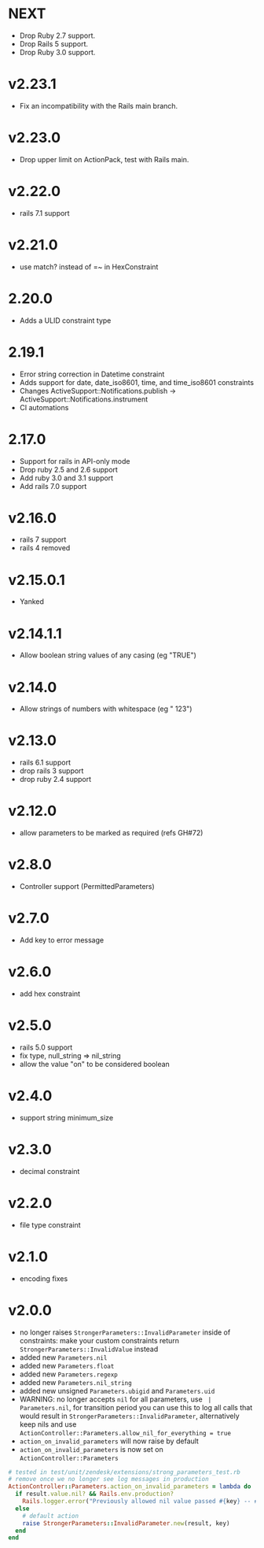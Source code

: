 # NEXT
- Drop Ruby 2.7 support.
- Drop Rails 5 support.
- Drop Ruby 3.0 support.

# v2.23.1
- Fix an incompatibility with the Rails main branch.

# v2.23.0
- Drop upper limit on ActionPack, test with Rails main.

# v2.22.0
- rails 7.1 support

# v2.21.0
- use match? instead of =~ in HexConstraint

# 2.20.0
- Adds a ULID constraint type

# 2.19.1
- Error string correction in Datetime constraint
- Adds support for date, date_iso8601, time, and time_iso8601 constraints
- Changes ActiveSupport::Notifications.publish -> ActiveSupport::Notifications.instrument
- CI automations

# 2.17.0
- Support for rails in API-only mode
- Drop ruby 2.5 and 2.6 support
- Add ruby 3.0 and 3.1 support
- Add rails 7.0 support

# v2.16.0
- rails 7 support
- rails 4 removed

# v2.15.0.1
- Yanked

# v2.14.1.1
- Allow boolean string values of any casing (eg "TRUE")

# v2.14.0
- Allow strings of numbers with whitespace (eg " 123")

# v2.13.0
- rails 6.1 support
- drop rails 3 support
- drop ruby 2.4 support

# v2.12.0
- allow parameters to be marked as required (refs GH#72)

# v2.8.0
- Controller support (PermittedParameters)

# v2.7.0
- Add key to error message

# v2.6.0
 - add hex constraint

# v2.5.0
 - rails 5.0 support
 - fix type, null_string => nil_string
 - allow the value "on" to be considered boolean

# v2.4.0
 - support string minimum_size

# v2.3.0
 - decimal constraint

# v2.2.0
 - file type constraint

# v2.1.0
 - encoding fixes

# v2.0.0
 - no longer raises `StrongerParameters::InvalidParameter` inside of constraints: make your custom constraints return `StrongerParameters::InvalidValue` instead
 - added new `Parameters.nil`
 - added new `Parameters.float`
 - added new `Parameters.regexp`
 - added new `Parameters.nil_string`
 - added new unsigned `Parameters.ubigid` and `Parameters.uid`
 - WARNING: no longer accepts `nil` for all parameters, use ` | Parameters.nil`, for transition period you can use this to log all calls that would result in `StrongerParameters::InvalidParameter`, alternatively keep nils and use `ActionController::Parameters.allow_nil_for_everything = true`
 - `action_on_invalid_parameters` will now raise by default
 - `action_on_invalid_parameters` is now set on `ActionController::Parameters`

```Ruby
# tested in test/unit/zendesk/extensions/strong_parameters_test.rb
# remove once we no longer see log messages in production
ActionController::Parameters.action_on_invalid_parameters = lambda do |result, key|
  if result.value.nil? && Rails.env.production?
    Rails.logger.error("Previously allowed nil value passed #{key} -- #{result.message}")
  else
    # default action
    raise StrongerParameters::InvalidParameter.new(result, key)
  end
end
```

